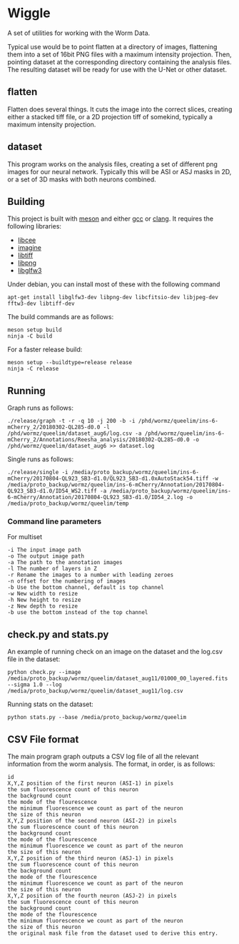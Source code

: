 # Wiggle

A set of utilities for working with the Worm Data. 

Typical use would be to point flatten at a directory of images, flattening them into a set of 16bit PNG files with a maximum intensity projection. Then, pointing dataset at the corresponding directory containing the analysis files. The resulting dataset will be ready for use with the U-Net or other dataset.

## flatten

Flatten does several things. It cuts the image into the correct slices, creating either a stacked tiff file, or a 2D projection tiff of somekind, typically a maximum intensity projection.

## dataset

This program works on the analysis files, creating a set of different png images for our neural network. Typically this will be ASI or ASJ masks in 2D, or a set of 3D masks with both neurons combined.

## Building

This project is built with [meson]() and either [gcc]() or [clang](). It requires the following libraries:

* [libcee]()
* [imagine]()
* [libtiff]()
* [libpng]()
* [libglfw3]()

Under debian, you can install most of these with the following command

    apt-get install libglfw3-dev libpng-dev libcfitsio-dev libjpeg-dev fftw3-dev libtiff-dev

The build commands are as follows:

    meson setup build
    ninja -C build

For a faster release build:

    meson setup --buildtype=release release
    ninja -C release

## Running

Graph runs as follows:

    ./release/graph -t -r -q 10 -j 200 -b -i /phd/wormz/queelim/ins-6-mCherry_2/20180302-QL285-d0.0 -l /phd/wormz/queelim/dataset_aug6/log.csv -a /phd/wormz/queelim/ins-6-mCherry_2/Annotations/Reesha_analysis/20180302-QL285-d0.0 -o /phd/wormz/queelim/dataset_aug6 >> dataset.log

Single runs as follows:

    ./release/single -i /media/proto_backup/wormz/queelim/ins-6-mCherry/20170804-QL923_SB3-d1.0/QL923_SB3-d1.0xAutoStack54.tiff -w /media/proto_backup/wormz/queelim/ins-6-mCherry/Annotation/20170804-QL923_SB3-d1.0/ID54_WS2.tiff -a /media/proto_backup/wormz/queelim/ins-6-mCherry/Annotation/20170804-QL923_SB3-d1.0/ID54_2.log -o /media/proto_backup/wormz/queelim/temp


### Command line parameters

For multiset

    -i The input image path
    -o The output image path
    -a The path to the annotation images
    -l The number of layers in Z
    -r Rename the images to a number with leading zeroes
    -n offset for the numbering of images
    -b Use the bottom channel, default is top channel
    -w New width to resize
    -h New height to resize
    -z New depth to resize
    -b use the bottom instead of the top channel


## check.py and stats.py

An example of running check on an image on the dataset and the log.csv file in the dataset:

    python check.py --image /media/proto_backup/wormz/queelim/dataset_aug11/01000_00_layered.fits --sigma 1.0 --log /media/proto_backup/wormz/queelim/dataset_aug11/log.csv

Running stats on the dataset:

    python stats.py --base /media/proto_backup/wormz/queelim


## CSV File format

The main program graph outputs a CSV log file of all the relevant information from the worm analysis. The format, in order, is as follows:

    id
    X,Y,Z position of the first neuron (ASI-1) in pixels
    the sum fluorescence count of this neuron
    the background count
    the mode of the flourescence
    the minimum fluorescence we count as part of the neuron
    the size of this neuron
    X,Y,Z position of the second neuron (ASI-2) in pixels
    the sum fluorescence count of this neuron
    the background count
    the mode of the flourescence
    the minimum fluorescence we count as part of the neuron
    the size of this neuron
    X,Y,Z position of the third neuron (ASJ-1) in pixels
    the sum fluorescence count of this neuron
    the background count
    the mode of the flourescence
    the minimum fluorescence we count as part of the neuron
    the size of this neuron
    X,Y,Z position of the fourth neuron (ASJ-2) in pixels
    the sum fluorescence count of this neuron
    the background count
    the mode of the flourescence
    the minimum fluorescence we count as part of the neuron
    the size of this neuron
    the original mask file from the dataset used to derive this entry.

